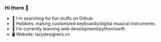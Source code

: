 ### Hi there 👋

- 🔭 I'm searching for fun stuffs on Github.
- 🕺 Hobbies: making customized keyboards/digital musical instruments.
- 🌱 I’m currently learning web development/python/swift.
- 🖥 Website: lazydesigners.cn

